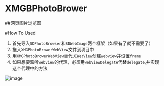 # XMGBPhotoBrower

##网页图片浏览器

#How To Used

1. 首先导入`SDPhotoBrowser`和`SDWebImage`两个框架（如果有了就不需要了）
2. 拖入`XMGPhotoBrowerWebView`文件到项目中
3. 用`XMGPhotoBrowerWebView`替代`UIWebView`创建`webview`并设置`frame`
4. 如果想要监听`webview`的代理，必须用`webViewDelegate`代替`delegate`,并实现这个代理中的方法

![image](https://github.com/mafangchao/MCLeftSilder/blob/master/aaa.gif)
